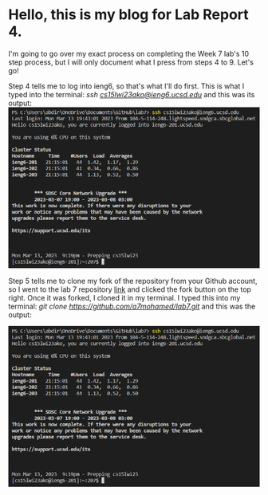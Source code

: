 # Hello, this is my blog for Lab Report 4.
I'm going to go over my exact process on completing the Week 7 lab's 10 step process, but I will only document what I press from steps 4 to 9. Let's go!

Step 4 tells me to log into ieng6, so that's what I'll do first. This is what I typed into the terminal: *ssh cs15lwi23ako@ieng6.ucsd.edu* and this was its output:
![Image](https://raw.githubusercontent.com/a7mohamed/cse15l-lab-reports/main/SSHLogin.png)


Step 5 tells me to clone my fork of the repository from your Github account, so I went to the lab 7 repository [link]([(https://github.com/ucsd-cse15l-w23/lab7)]) and clicked the fork button on the top right. Once it was forked, I cloned it in my terminal. I typed this into my terminal: *git clone https://github.com/a7mohamed/lab7.git* and this was the output: 

![Image](https://raw.githubusercontent.com/a7mohamed/cse15l-lab-reports/main/SSHLogin.png)
